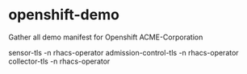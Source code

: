 # openshift-demo
Gather all demo manifest for Openshift ACME-Corporation 


sensor-tls -n rhacs-operator
admission-control-tls -n rhacs-operator
collector-tls -n rhacs-operator